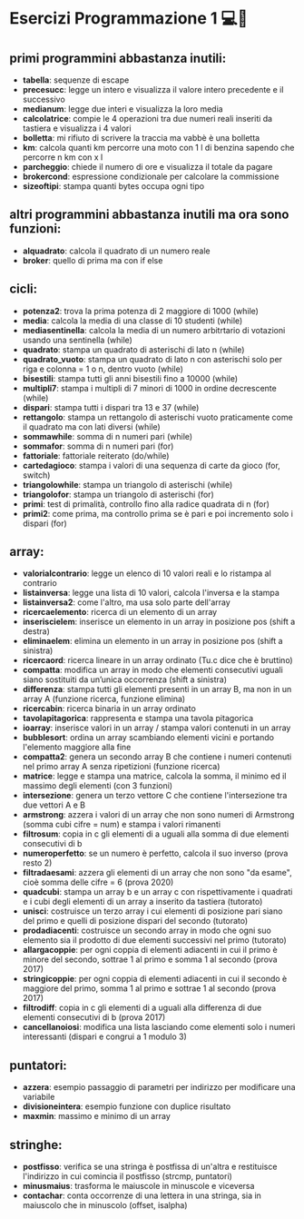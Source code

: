 # Esercizi Programmazione 1 💻📘
## primi programmini abbastanza inutili:
- **tabella**: sequenze di escape
- **precesucc**: legge un intero e visualizza il valore intero precedente e il successivo
- **medianum**: legge due interi e visualizza la loro media
- **calcolatrice**: compie le 4 operazioni tra due numeri reali inseriti da tastiera e visualizza i 4 valori
- **bolletta**: mi rifiuto di scrivere la traccia ma vabbè è una bolletta
- **km**: calcola quanti km percorre una moto con 1 l di benzina sapendo che percorre n km con x l 
- **parcheggio**: chiede il numero di ore e visualizza il totale da pagare
- **brokercond**: espressione condizionale per calcolare la commissione
- **sizeoftipi**: stampa quanti bytes occupa ogni tipo
## altri programmini abbastanza inutili ma ora sono funzioni:
- **alquadrato**: calcola il quadrato di un numero reale 
- **broker**: quello di prima ma con if else
## cicli:
- **potenza2**: trova la prima potenza di 2 maggiore di 1000 (while)
- **media**: calcola la media di una classe di 10 studenti (while)
- **mediasentinella**: calcola la media di un numero arbitrtario di votazioni usando una sentinella (while)
- **quadrato**: stampa un quadrato di asterischi di lato n (while)
- **quadrato_vuoto**: stampa un quadrato di lato n con asterischi solo per riga e colonna = 1 o n, dentro vuoto (while)
- **bisestili**: stampa tutti gli anni bisestili fino a 10000 (while)
- **multipli7**: stampa i multipli di 7 minori di 1000 in ordine decrescente (while)
- **dispari**: stampa tutti i dispari tra 13 e 37 (while)
- **rettangolo**: stampa un rettangolo di asterischi vuoto praticamente come il quadrato ma con lati diversi (while)
- **sommawhile**: somma di n numeri pari (while)
- **sommafor**: somma di n numeri pari (for)
- **fattoriale**: fattoriale reiterato (do/while)
- **cartedagioco**: stampa i valori di una sequenza di carte da gioco (for, switch)
- **triangolowhile**: stampa un triangolo di asterischi (while)
- **triangolofor**: stampa un triangolo di asterischi (for)
- **primi**: test di primalità, controllo fino alla radice quadrata di n (for) 
- **primi2**: come prima, ma controllo prima se è pari e poi incremento solo i dispari (for)
## array:
- **valorialcontrario**: legge un elenco di 10 valori reali e lo ristampa al contrario
- **listainversa**: legge una lista di 10 valori, calcola l'inversa e la stampa
- **listainversa2**: come l'altro, ma usa solo parte dell'array
- **ricercaelemento**: ricerca di un elemento di un array
- **inseriscielem**: inserisce un elemento in un array in posizione pos (shift a destra)
- **eliminaelem**: elimina un elemento in un array in posizione pos (shift a sinistra)
- **ricercaord**: ricerca lineare in un array ordinato (Tu.c dice che è bruttino)
- **compatta**: modifica un array in modo che elementi consecutivi uguali siano sostituiti da un’unica occorrenza (shift a sinistra)
- **differenza**: stampa tutti gli elementi presenti in un array B, ma non in un array A (funzione ricerca, funzione elimina)
- **ricercabin**: ricerca binaria in un array ordinato
- **tavolapitagorica**: rappresenta e stampa una tavola pitagorica
- **ioarray**: inserisce valori in un array / stampa valori contenuti in un array
- **bubblesort**: ordina un array scambiando elementi vicini e portando l'elemento maggiore alla fine
- **compatta2**: genera un secondo array B che contiene i numeri contenuti nel primo array A senza ripetizioni (funzione ricerca)
- **matrice**: legge e stampa una matrice, calcola la somma, il minimo ed il massimo degli elementi (con 3 funzioni)
- **intersezione**: genera un terzo vettore C che contiene l'intersezione tra due vettori A e B
- **armstrong**: azzera i valori di un array che non sono numeri di Armstrong (somma cubi cifre = num) e stampa i valori rimanenti
- **filtrosum**: copia in c gli elementi di a uguali alla somma di due elementi consecutivi di b
- **numeroperfetto**: se un numero è perfetto, calcola il suo inverso (prova resto 2)
- **filtradaesami**: azzera gli elementi di un array che non sono "da esame", cioè somma delle cifre = 6 (prova 2020)
- **quadcubi**: stampa un array b e un array c con rispettivamente i quadrati e i cubi degli elementi di un array a inserito da tastiera (tutorato)
- **unisci**: costruisce un terzo array i cui elementi di posizione pari siano del primo e quelli di posizione dispari del secondo (tutorato)
- **prodadiacenti**: costruisce un secondo array in modo che ogni suo elemento sia il prodotto di due elementi successivi nel primo (tutorato)
- **allargacoppie**: per ogni coppia di elementi adiacenti in cui il primo è minore del secondo, sottrae 1 al primo e somma 1 al secondo (prova 2017)
- **stringicoppie**: per ogni coppia di elementi adiacenti in cui il secondo è maggiore del primo, somma 1 al primo e sottrae 1 al secondo (prova 2017)
- **filtrodiff**: copia in c gli elementi di a uguali alla differenza di due elementi consecutivi di b (prova 2017)
- **cancellanoiosi**: modifica una lista lasciando come elementi solo i numeri interessanti (dispari e congrui a 1 modulo 3)
## puntatori: 
- **azzera**: esempio passaggio di parametri per indirizzo per modificare una variabile
- **divisioneintera**: esempio funzione con duplice risultato
- **maxmin**: massimo e minimo di un array
## stringhe:
- **postfisso**: verifica se una stringa è postfissa di un'altra e restituisce l'indirizzo in cui comincia il postfisso (strcmp, puntatori)
- **minusmaius**: trasforma le maiuscole in minuscole e viceversa
- **contachar**: conta occorrenze di una lettera in una stringa, sia in maiuscolo che in minuscolo (offset, isalpha)
